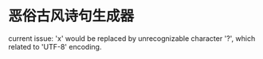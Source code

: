 # 恶俗古风诗句生成器

current issue: 'x' would be replaced by unrecognizable character '?', which related to 'UTF-8' encoding.